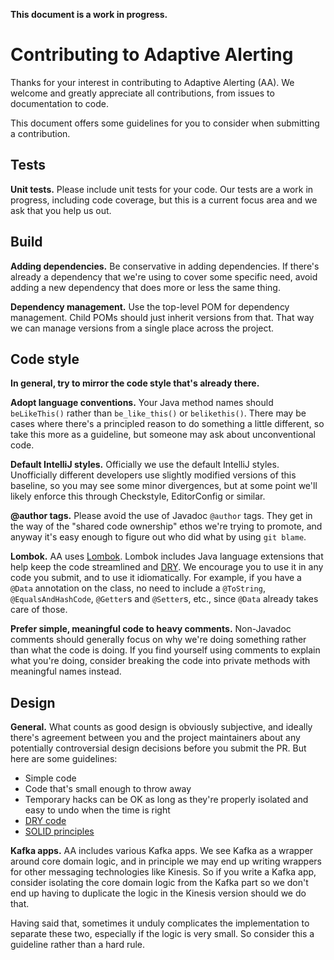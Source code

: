 **This document is a work in progress.**

# Contributing to Adaptive Alerting

Thanks for your interest in contributing to Adaptive Alerting (AA). We welcome and greatly appreciate all contributions, from
issues to documentation to code.

This document offers some guidelines for you to consider when submitting a contribution.

## Tests

**Unit tests.** Please include unit tests for your code. Our tests are a work in progress, including code coverage, but this
is a current focus area and we ask that you help us out.

## Build

**Adding dependencies.** Be conservative in adding dependencies. If there's already a dependency that we're using to cover
some specific need, avoid adding a new dependency that does more or less the same thing.

**Dependency management.** Use the top-level POM for dependency management. Child POMs should just inherit versions from
that. That way we can manage versions from a single place across the project.

## Code style

**In general, try to mirror the code style that's already there.**

**Adopt language conventions.** Your Java method names should `beLikeThis()` rather than `be_like_this()` or `belikethis()`.
There may be cases where there's a principled reason to do something a little different, so take this more as a guideline,
but someone may ask about unconventional code.

**Default IntelliJ styles.** Officially we use the default IntelliJ styles. Unofficially different developers use slightly
modified versions of this baseline, so you may see some minor divergences, but at some point we'll likely enforce this
through Checkstyle, EditorConfig or similar.

**@author tags.** Please avoid the use of Javadoc `@author` tags. They get in the way of the "shared code ownership" ethos
we're trying to promote, and anyway it's easy enough to figure out who did what by using `git blame`.

**Lombok.** AA uses [Lombok](https://projectlombok.org/). Lombok includes Java language extensions that help keep the code
streamlined and [DRY](https://en.wikipedia.org/wiki/Don%27t_repeat_yourself). We encourage you to use it in any code you
submit, and to use it idiomatically. For example, if you have a `@Data` annotation on the class, no need to include a
`@ToString`, `@EqualsAndHashCode`, `@Getter`s and `@Setter`s, etc., since `@Data` already takes care of those.

**Prefer simple, meaningful code to heavy comments.** Non-Javadoc comments should generally focus on why we're doing
something rather than what the code is doing. If you find yourself using comments to explain what you're doing, consider
breaking the code into private methods with meaningful names instead.

## Design

**General.** What counts as good design is obviously subjective, and ideally there's agreement between you and the project
maintainers about any potentially controversial design decisions before you submit the PR. But here are some guidelines:

- Simple code
- Code that's small enough to throw away
- Temporary hacks can be OK as long as they're properly isolated and easy to undo when the time is right
- [DRY code](https://en.wikipedia.org/wiki/Don%27t_repeat_yourself)
- [SOLID principles](https://itnext.io/solid-principles-explanation-and-examples-715b975dcad4)

**Kafka apps.** AA includes various Kafka apps. We see Kafka as a wrapper around core domain logic, and in principle we may
end up writing wrappers for other messaging technologies like Kinesis. So if you write a Kafka app, consider isolating the
core domain logic from the Kafka part so we don't end up having to duplicate the logic in the Kinesis version should we do
that.

Having said that, sometimes it unduly complicates the implementation to separate these two, especially if the logic is very
small. So consider this a guideline rather than a hard rule.
